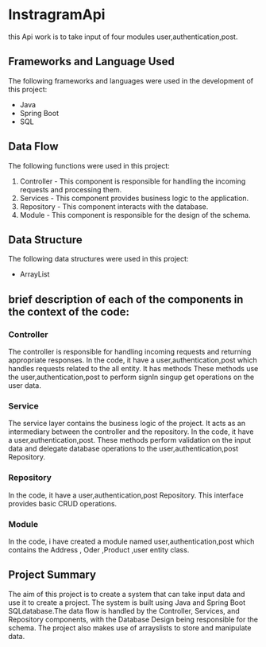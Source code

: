 # InstragramApi

this Api work is to take input of four modules user,authentication,post.

## Frameworks and Language Used

The following frameworks and languages were used in the development of this project:

- Java
- Spring Boot
- SQL 
## Data Flow

The following functions were used in this project:

1. Controller - This component is responsible for handling the incoming requests and processing them.
2. Services - This component provides business logic to the application.
3. Repository - This component interacts with the database.
4. Module - This component is responsible for the design of the schema.

## Data Structure

The following data structures were used in this project:

- ArrayList

## brief description of each of the components in the context of the code:

### Controller
The controller is responsible for handling incoming requests and returning appropriate responses. In the code, it have a user,authentication,post which handles requests related to the all entity. It has methods These methods use the user,authentication,post to perform signIn singup get operations on the user data.

### Service
The service layer contains the business logic of the project. It acts as an intermediary between the controller and the repository. In the code, it have a user,authentication,post. These methods perform validation on the input data and delegate database operations to the user,authentication,post Repository.

### Repository
In the code, it have a user,authentication,post Repository. This interface provides basic CRUD operations.

### Module
In the code, i have created a module named user,authentication,post which contains the Address , Oder ,Product ,user entity class. 

## Project Summary

The aim of this project is to create a system that can take input data and use it to create a project. The system is built using Java and Spring Boot SQLdatabase.The data flow is handled by the Controller, Services, and Repository components, with the Database Design being responsible for the schema. The project also makes use of arrayslists to store and manipulate data.
